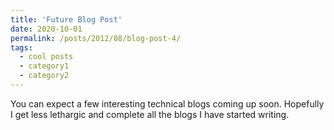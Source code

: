 ```yaml
---
title: 'Future Blog Post'
date: 2020-10-01
permalink: /posts/2012/08/blog-post-4/
tags:
  - cool posts
  - category1
  - category2
---
```

You can expect a few interesting technical blogs coming up soon. Hopefully I get less lethargic and complete all the blogs I have started writing.
